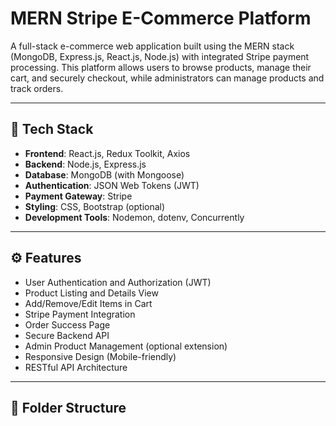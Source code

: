 # MERN Stripe E-Commerce Platform

A full-stack e-commerce web application built using the MERN stack (MongoDB, Express.js, React.js, Node.js) with integrated Stripe payment processing. This platform allows users to browse products, manage their cart, and securely checkout, while administrators can manage products and track orders.

---

## 📌 Tech Stack

- **Frontend**: React.js, Redux Toolkit, Axios
- **Backend**: Node.js, Express.js
- **Database**: MongoDB (with Mongoose)
- **Authentication**: JSON Web Tokens (JWT)
- **Payment Gateway**: Stripe
- **Styling**: CSS, Bootstrap (optional)
- **Development Tools**: Nodemon, dotenv, Concurrently

---

## ⚙️ Features

- User Authentication and Authorization (JWT)
- Product Listing and Details View
- Add/Remove/Edit Items in Cart
- Stripe Payment Integration
- Order Success Page
- Secure Backend API
- Admin Product Management (optional extension)
- Responsive Design (Mobile-friendly)
- RESTful API Architecture

---

## 📁 Folder Structure

